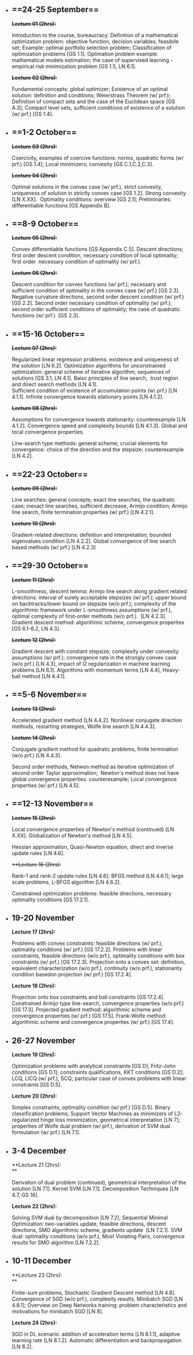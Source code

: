 - ## ==24-25 September==

	~~**Lecture 01 (2hrs):**~~
    
    Introduction to the course, bureaucracy. Definition of a mathematical optimization problem: objective function, decision variables, feasibile set; Example: optimal portfolio selection problem; Classification of optimization problems [GS 1.1]. Optimation problem example: mathematical models estimation; the case of supervised learning - empirical risk minimization problem [GS 1.5, LN 6.1].
    
    ~~**Lecture 02 (2hrs):**~~
    
    Fundamental concepts: global optimizer; Existence of an optimal solution: definition and conditions; Weierstrass Theorem (w/ prf.); Definition of compact sets and the case of the Euclidean space [GS A.3]; Compact level sets, sufficient conditions of existence of a solution (w/ prf.) [GS 1.4].
    
- ## ==1-2 October==
    
    ~~**Lecture 03 (2hrs):**~~
    
    Coercivity, examples of coercive functions: norms, quadratic forms (w/ prf.) [GS 1.4]; Local minimizers; convexity [GS C.1,C.2,C.3].
    
    ~~**Lecture 04 (2hrs):**~~
    
    Optimal solutions in the convex case (w/ prf.), strict convexity, uniqueness of solution in strictly convex case [GS 1.2]. Strong convexity [LN X.XX].  Optimality conditions: overview [GS 2.1]; Preliminaries: differentiable functions [GS Appendix B].
    
- ## ==8-9 October==
    
    ~~**Lecture 05 (2hrs):**~~
    
    Convex differentiable functions [GS Appendix C.5]. Descent directions; first order descent condition, necessary condition of local optimality; first order  necessary condition of optimality (w/ prf.).
    
    ~~**Lecture 06 (2hrs):**~~ 
    
    Descent condition for convex functions (w/ prf.); necessary and sufficient condition of optimality in the convex case (w/ prf.) [GS 2.3]. Negative curvature directions, second order descent condition (w/ prf.) [GS 2.2]. Second order necessary condition of optimality (w/ prf.); second order sufficient conditions of optimality; the case of quadratic functions (w/ prf.)  [GS 2.3].
    
- ## ==15-16 October==
    
    ~~**Lecture 07 (2hrs):**~~ 
    
    Regularized linear regression problems: existence and uniqueness of the solution [LN 6.2]. Optimization algorithms for unconstrained optimization: general scheme of iterative algorithm; sequences of solutions [GS 3.1, LN 4.1]. Baisc principles of line search,  trust region and direct search methods [LN 4.1].  
    Sufficient condition of existence of accumulation points (w\ prf.) [LN 4.1.1]. Infinite convergence towards stationary points [LN 4.1.2]. 
    
    ~~**Lecture 08 (2hrs):**~~ 
    
    Assumptions for convergence towards stationarity: counterexample [LN 4.1.2]. Convergence speed and complexity bounds [LN 4.1.3]. Global and local convergence properties.
    
    Line-search type methods: general scheme; crucial elements for convergence: choice of the direction and the stepsize; counterexample [LN 4.2]. 
    
- ## ==22-23 October==
    
    ~~**Lecture 09 (2hrs):**~~ 
    
    Line searches: general concepts; exact line searches, the quadratic case; inexact line searches, sufficient decrease, Armijo condition; Armijo line search, finite termination properties (w/ prf.) [LN 4.2.1]. 
    
    ~~**Lecture 10 (2hrs):**~~
    
    Gradient-related directions: definition and interpretation; bounded eigenvalues condition [LN 4.2.2]. Global convergence of line search based methods (w/ prf.) [LN 4.2.3]
    
- ## ==29-30 October==
    
    ~~**Lecture 11 (2hrs):**~~ 
    
    L-smoothness, descent lemma; Armijo line search along gradient related directions: interval of surely acceptable stepsizes (w/ prf.); upper bound on backtracks/lower bound on stepsize (w/o prf.); complexity of the algorithmic framework under L-smoothness assumptions (w/ prf.), optimal complexity of first-order methods (w/o prf.).  [LN 4.2.3]. Gradient descent method: algorithmic scheme, convergence properites [GS 6.1-6.2, LN 4.3].  
      
    
    ~~**Lecture 12 (2hrs):**~~ 
    
    Gradient descent with constant stepsize; complexity under convexity assumptions (w/ prf.); convergence rate in the strongly convex case (w/o prf.) [LN 4.3], impact of l2 regularization in machine learning problems [LN 6.1]. Algorithms with momentum terms [LN 4.4], Heavy-ball method [LN 4.4.1].
    
- ## ==5-6 November==
    
    ~~**Lecture 13 (2hrs):**~~ 
    
    Accelerated gradient method [LN 4.4.2]. Nonlinear conjugate direction methods, restarting strategies, Wolfe line search [LN 4.4.3]. 
    
    ~~**Lecture 14 (2hrs):**~~ 
    
    Conjugate gradient method for quadratic problems, finite termination (w/o prf.) [LN 4.4.3]. 
    
    Second order methods, Netwon method as iterative optimization of second order Taylor approximation;  Newton's method does not have global convergence properties: counterexample; Local convergence properties (w/ prf.) [LN 4.5].
    
- ## ==12-13 November==
    
    ~~**Lecture 15 (2hrs):**~~ 
    
    Local convergence properties of Newton's method (continued) [LN X.XX]. Globalization of Newton's method [LN 4.5]. 
    
    Hessian approximation, Quasi-Newton equation, direct and inverse update rules [LN 4.6].
    
    ~~**Lecture 16 (2hrs):~~  
    
    Rank-1 and rank-2 update rules [LN 4.6]; BFGS method [LN 4.6.1]; large scale problems, L-BFGS algorithm [LN 4.6.2].
    
    Constrained optimization problems: feasible directions, necessary optimality conditions [GS 17.2.1].
    
- ## 19-20 November
    
    **Lecture 17 (2hrs):** 
    
    Problems with convex constraints: feasible directions (w/ prf.), optimality conditions (w/ prf.) [GS 17.2.2]. Problems with linear constraints, feasible directions (w/o prf.), optimality conditions with box constraints (w/ prf.) [GS 17.2.3]. Projection onto a convex set: definition, equivalent characterization (w/o prf.), continuity (w/o prf.), stationarity condition basedon projection (w/ prf.) [GS 17.2.4].
    
    **Lecture 18 (2hrs):** 
    
    Projection onto box constraints and ball constraints [GS 17.2.4]. Constrained Armijo type line-search, convergence properties (w/o prf.) [GS 17.3]. Projected gradient method: algorithmic scheme and convergence properties (w/ prf.) [GS 17.5]. Frank-Wolfe method: algorithmic scheme and convergence properties (w/ prf.) [GS 17.4].
    
- ## 26-27 November
    
    **Lecture 19 (2hrs):** 
    
    Optimization problems with analytical constraints [GS D]; Fritz-John conditions [GS D.1]; constraints qualifications, KKT conditions [GS D.2]; LCQ, LICQ (w/ prf.), SCQ; particular case of convex problems with linear constraints [GS D.5].
    
    **Lecture 20 (2hrs):** 
    
    Simplex constraints, optimality condition (w/ prf.) [GS D.5]. Binary classification problems; Support Vector Machines as minimizers of L2-regularized hinge loss minimization, geometrical interpretation [LN 7]; properties of Wolfe dual problem (w/ prf.), derivation of SVM dual formulation (w/ prf.) [LN 7.1].
    
- ## 3-4 December
    
    **Lecture 21 (2hrs):  
    **
    
    Derivation of dual problem (continued), geometrical interpretation of the solution [LN 7.1]. Kernel SVM [LN 7.1]. Decomposition Techniques [LN 4.7, GS 16].
    
    **Lecture 22 (2hrs):** 
    
    Solving SVM dual by decomposition [LN 7.2]; Sequential Minimal Optimization: two-variables update, feasible directions, descent directions, SMO algorithmic scheme, gradients update  [LN 7.2.1]. SVM dual: optimality conditions (w/o prf.), Most Violating Pairs, convergence results for SMO algorithm [LN 7.2.2].
    
- ## 10-11 December
    
    **Lecture 23 (2hrs):  
    **
    
    Finite-sum problems, Stochastic Gradient Descent method [LN 4.8]. Convergence of SGD (w/o prf.), complexity results, Minibatch SGD [LN 4.8.1]; Overview on Deep Networks training: problem characteristics and motivations for minibatch SGD [LN 8].
    
    **Lecture 24 (2hrs):** 
    
    SGD in DL scenario: addition of acceleration terms [LN 8.1.1], adaptive learning rate [LN 8.1.2]. Automatic differentiation and backpropagation [LN 8.2].
